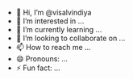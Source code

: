 - 👋 Hi, I’m @visalvindiya
- 👀 I’m interested in ...
- 🌱 I’m currently learning ...
- 💞️ I’m looking to collaborate on ...
- 📫 How to reach me ...
- 😄 Pronouns: ...
- ⚡ Fun fact: ...

<!---
visalvindiya/visalvindiya is a ✨ special ✨ repository because its `README.md` (this file) appears on your GitHub profile.
You can click the Preview link to take a look at your changes.
--->
